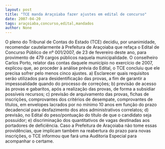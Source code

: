 ```yaml
---
layout: post
title: "TCE manda Araçoiaba fazer ajustes em edital de concurso"
date: 2007-04-20
tags: araçoiaba,concurso,edital,mandados
author: None
---
```

O pleno do Tribunal de Contas do Estado (TCE) decidiu, por unanimidade, recomendar cautelarmente à Prefeitura de Araçoiaba que refaça o Edital de Concurso Público de nº 001/2007, de 23 de fevereiro deste ano, para provimento de 479 cargos públicos naquela municipalidade. 
O conselheiro Carlos Porto, relator das contas daquele município no exercício de 2007, explicou que, ao proceder à análise prévia do Edital, o&nbsp;TCE concluiu que ele precisa sofrer pelo menos cinco ajustes.
a) Esclarecer quais requisitos serão utilizados para desidentificação das provas, a fim de garantir a impessoalidade quando do processo de correções;
b) previsão de acesso às provas e gabaritos, após a realização das provas, de forma a subsidiar possíveis recursos; 
c) previsão de arquivamento das provas, fichas de inscrições, comprovantes dos critérios de desempate, comprovantes de títulos, em envelopes lacrados por no mínimo 10 anos em função do prazo decadencial para desfazimento dos atos administrativos correlatos;
d) previsão, no Edital do peso/pontuação do título de que o candidato seja possuidor; 
e) discriminação dos quantitativos de vagas destinadas aos portadores de deficiência. 
Caso a Prefeitura de Araçoiaba não tome essas providências, que implicam também na reabertura do prazo para novas inscrições, o TCE informou que fará uma Auditoria Especial para acompanhar o certame. 